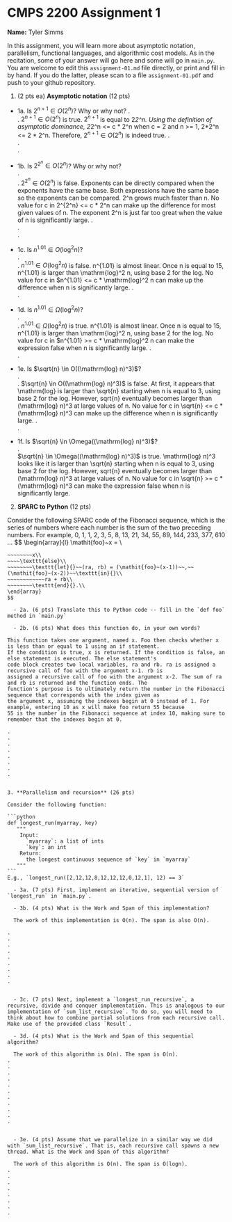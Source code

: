 

# CMPS 2200 Assignment 1

**Name:** Tyler Simms


In this assignment, you will learn more about asymptotic notation, parallelism, functional languages, and algorithmic cost models. As in the recitation, some of your answer will go here and some will go in `main.py`. You are welcome to edit this `assignment-01.md` file directly, or print and fill in by hand. If you do the latter, please scan to a file `assignment-01.pdf` and push to your github repository. 
  
  

1. (2 pts ea) **Asymptotic notation** (12 pts)

  - 1a. Is $2^{n+1} \in O(2^n)$? Why or why not? 
.  
.  $2^{n+1} \in O(2^n)$ is true. $2^{n+1}$ is equal to 2*2^n. Using the definition of asymptotic dominance, 2*2^n <= c * 2^n when c = 2 and n >= 1, 2*2^n <= 2 * 2^n. Therefore, $2^{n+1} \in O(2^n)$ is indeed true.
.  
.  
. 
  - 1b. Is $2^{2^n} \in O(2^n)$? Why or why not?     
.  
.  $2^{2^n} \in O(2^n)$ is false. Exponents can be directly compared when the exponents have the same base. Both expressions have the same base so the exponents can be compared. 2^n grows much faster than n. No value for c in 2^{2^n} <= c * 2^n can make up the difference for most given values of n. The exponent 2^n is just far too great when the value of n is significantly large.
.  
.  
.  
  - 1c. Is $n^{1.01} \in O(\mathrm{log}^2 n)$?    
.  
.  $n^{1.01} \in O(\mathrm{log}^2 n)$ is false. n^{1.01} is almost linear. Once n is equal to 15, n^{1.01} is larger than \mathrm{log}^2 n, using base 2 for the log. No value for c in $n^{1.01} <= c * \mathrm{log}^2 n can make up the difference when n is significantly large.
.  
.  

  - 1d. Is $n^{1.01} \in \Omega(\mathrm{log}^2 n)$?  
.  
.  $n^{1.01} \in \Omega(\mathrm{log}^2 n)$ is true. n^{1.01} is almost linear. Once n is equal to 15, n^{1.01} is larger than \mathrm{log}^2 n, using base 2 for the log. No value for c in $n^{1.01} >= c * \mathrm{log}^2 n can make the expression false when n is significantly large.
.  
.  
  - 1e. Is $\sqrt{n} \in O((\mathrm{log} n)^3)$?  
.  
.  $\sqrt{n} \in O((\mathrm{log} n)^3)$ is false. At first, it appears that \mathrm{log} is larger than \sqrt{n} starting when n is equal to 3, using base 2 for the log. However, sqrt{n} eventually becomes larger than (\mathrm{log} n)^3 at large values of n. No value for c in \sqrt{n} <= c * (\mathrm{log} n)^3 can make up the difference when n is significantly large.
.  
.  
  - 1f. Is $\sqrt{n} \in \Omega((\mathrm{log} n)^3)$?  
.  
    $\sqrt{n} \in \Omega((\mathrm{log} n)^3)$ is true. \mathrm{log} n)^3 looks like it is larger than \sqrt{n} starting when n is equal to 3, using base 2 for the log. However, sqrt{n} eventually becomes larger than (\mathrm{log} n)^3 at large values of n. No value for c in \sqrt{n} >= c * (\mathrm{log} n)^3 can make the expression false when n is significantly large.

2. **SPARC to Python** (12 pts)

Consider the following SPARC code of the Fibonacci sequence, which is the series of numbers where each number is the sum of the two preceding numbers. For example, 0, 1, 1, 2, 3, 5, 8, 13, 21, 34, 55, 89, 144, 233, 377, 610 ... 
$$
\begin{array}{l}
\mathit{foo}~x =   \\
~~~~\texttt{if}{}~~x \le 1~~\texttt{then}{}\\
~~~~~~~~x\\   
~~~~\texttt{else}\\
~~~~~~~~\texttt{let}{}~~(ra, rb) = (\mathit{foo}~(x-1))~~,~~(\mathit{foo}~(x-2))~~\texttt{in}{}\\  
~~~~~~~~~~~~ra + rb\\  
~~~~~~~~\texttt{end}{}.\\
\end{array}
$$ 

  - 2a. (6 pts) Translate this to Python code -- fill in the `def foo` method in `main.py`  

  - 2b. (6 pts) What does this function do, in your own words?  
  
This function takes one argument, named x. Foo then checks whether x is less than or equal to 1 using an if statement.
If the condition is true, x is returned. If the condition is false, an else statement is executed. The else statement's
code block creates two local variables, ra and rb. ra is assigned a recursive call of foo with the argument x-1. rb is
assigned a recursive call of foo with the argument x-2. The sum of ra and rb is returned and the function ends. The
function's purpose is to ultimately return the number in the Fibonacci sequence that corresponds with the index given as
the argument x, assuming the indexes begin at 0 instead of 1. For example, entering 10 as x will make foo return 55 because
55 is the number in the Fibonacci sequence at index 10, making sure to remember that the indexes begin at 0.

.  
.  
.  
.  
.  
.  
.  
.  
  

3. **Parallelism and recursion** (26 pts)

Consider the following function:  

```python
def longest_run(myarray, key)
   """
    Input:
      `myarray`: a list of ints
      `key`: an int
    Return:
      the longest continuous sequence of `key` in `myarray`
   """
```
E.g., `longest_run([2,12,12,8,12,12,12,0,12,1], 12) == 3`  
 
  - 3a. (7 pts) First, implement an iterative, sequential version of `longest_run` in `main.py`.  

  - 3b. (4 pts) What is the Work and Span of this implementation?  

  The work of this implementation is O(n). The span is also O(n).

.  
.  
.  
.  
.  
.  
.  
.  
.  


  - 3c. (7 pts) Next, implement a `longest_run_recursive`, a recursive, divide and conquer implementation. This is analogous to our implementation of `sum_list_recursive`. To do so, you will need to think about how to combine partial solutions from each recursive call. Make use of the provided class `Result`.   

  - 3d. (4 pts) What is the Work and Span of this sequential algorithm?  

  The work of this algorithm is O(n). The span is O(n).
.  
.  
.  
.  
.  
.  
.  
.  
.  
.  
.  


  - 3e. (4 pts) Assume that we parallelize in a similar way we did with `sum_list_recursive`. That is, each recursive call spawns a new thread. What is the Work and Span of this algorithm?  

  The work of this algorithm is O(n). The span is O(logn).
.  
.  
.  
.  
.  
.  
.  
.  

